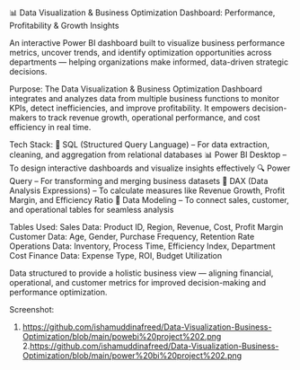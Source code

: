📊 Data Visualization & Business Optimization Dashboard: Performance, Profitability & Growth Insights

An interactive Power BI dashboard built to visualize business performance metrics, uncover trends, and identify optimization opportunities across departments — helping organizations make informed, data-driven strategic decisions.

Purpose:
The Data Visualization & Business Optimization Dashboard integrates and analyzes data from multiple business functions to monitor KPIs, detect inefficiencies, and improve profitability. It empowers decision-makers to track revenue growth, operational performance, and cost efficiency in real time.

Tech Stack:
💾 SQL (Structured Query Language) – For data extraction, cleaning, and aggregation from relational databases
📊 Power BI Desktop – To design interactive dashboards and visualize insights effectively
🔍 Power Query – For transforming and merging business datasets
🧮 DAX (Data Analysis Expressions) – To calculate measures like Revenue Growth, Profit Margin, and Efficiency Ratio
🧱 Data Modeling – To connect sales, customer, and operational tables for seamless analysis

Tables Used:
Sales Data: Product ID, Region, Revenue, Cost, Profit Margin
Customer Data: Age, Gender, Purchase Frequency, Retention Rate
Operations Data: Inventory, Process Time, Efficiency Index, Department Cost
Finance Data: Expense Type, ROI, Budget Utilization

Data structured to provide a holistic business view — aligning financial, operational, and customer metrics for improved decision-making and performance optimization.

Screenshot:
1. https://github.com/ishamuddinafreed/Data-Visualization-Business-Optimization/blob/main/powebi%20project%202.png
2.https://github.com/ishamuddinafreed/Data-Visualization-Business-Optimization/blob/main/power%20bi%20project%202.png
